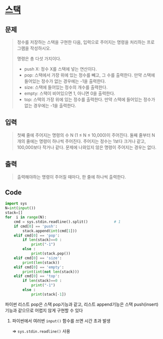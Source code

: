 # [스택](https://www.acmicpc.net/problem/10828)

## 문제

> 정수를 저장하는 스택을 구현한 다음, 입력으로 주어지는 명령을 처리하는 프로그램을 작성하시오.
> 
> 
> 명령은 총 다섯 가지이다.
> 
> - push X: 정수 X를 스택에 넣는 연산이다.
> - pop: 스택에서 가장 위에 있는 정수를 빼고, 그 수를 출력한다. 만약 스택에 들어있는 정수가 없는 경우에는 -1을 출력한다.
> - size: 스택에 들어있는 정수의 개수를 출력한다.
> - empty: 스택이 비어있으면 1, 아니면 0을 출력한다.
> - top: 스택의 가장 위에 있는 정수를 출력한다. 만약 스택에 들어있는 정수가 없는 경우에는 -1을 출력한다.

## 입력

> 첫째 줄에 주어지는 명령의 수 N (1 ≤ N ≤ 10,000)이 주어진다. 둘째 줄부터 N개의 줄에는 명령이 하나씩 주어진다. 주어지는 정수는 1보다 크거나 같고, 100,000보다 작거나 같다. 문제에 나와있지 않은 명령이 주어지는 경우는 없다.
> 

## 출력

> 출력해야하는 명령이 주어질 때마다, 한 줄에 하나씩 출력한다.
> 

## Code

```python
import sys
N=int(input())
stack=[]
for  i in range(N):
    cmd = sys.stdin.readline().split()            # 1
    if cmd[0] == 'push':
        stack.append(int(cmd[1]))
    elif cmd[0] == 'pop':
        if len(stack)==0 :
            print("-1")
        else :
            print(stack.pop())
    elif cmd[0] == 'size':
        print(len(stack))
    elif cmd[0] == 'empty':
        print(int(not len(stack)))                
    elif cmd[0] == 'top':
        if len(stack)==0 :
            print("-1")
        else :
            print(stack[-1])
```

파이썬 리스트 pop은 스택 pop기능과 같고, 리스트 append기능은 스택 push(insert)기능과 같으므로 어렵지 않게 구현할 수 있다

1. 파이썬에서 여러번 `input()` 함수를 쓰면 시간 초과 발생
    
    ⇒ `sys.stdin.readline()` 사용
